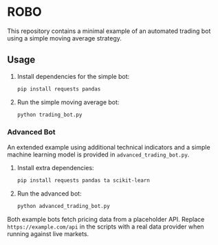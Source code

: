 # ROBO

This repository contains a minimal example of an automated trading bot using a simple moving average strategy.

## Usage

1. Install dependencies for the simple bot:
   ```bash
   pip install requests pandas
   ```
2. Run the simple moving average bot:
   ```bash
   python trading_bot.py
   ```

### Advanced Bot

An extended example using additional technical indicators and a simple
machine learning model is provided in `advanced_trading_bot.py`.

1. Install extra dependencies:
   ```bash
   pip install requests pandas ta scikit-learn
   ```
2. Run the advanced bot:
   ```bash
   python advanced_trading_bot.py
   ```

Both example bots fetch pricing data from a placeholder API. Replace
`https://example.com/api` in the scripts with a real data provider when
running against live markets.
